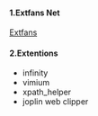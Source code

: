 #### 1.Extfans Net
[Extfans](https://www.extfans.com/) 

#### 2.Extentions
- infinity
- vimium
- xpath_helper
- joplin web clipper

